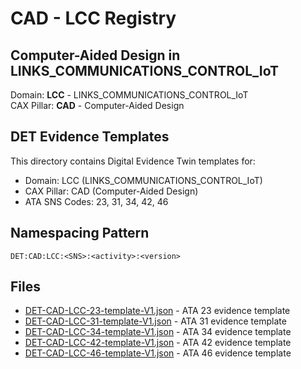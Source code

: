 # CAD - LCC Registry

## Computer-Aided Design in LINKS_COMMUNICATIONS_CONTROL_IoT

Domain: **LCC** - LINKS_COMMUNICATIONS_CONTROL_IoT  
CAX Pillar: **CAD** - Computer-Aided Design

## DET Evidence Templates

This directory contains Digital Evidence Twin templates for:
- Domain: LCC (LINKS_COMMUNICATIONS_CONTROL_IoT)
- CAX Pillar: CAD (Computer-Aided Design)
- ATA SNS Codes: 23, 31, 34, 42, 46

## Namespacing Pattern
```
DET:CAD:LCC:<SNS>:<activity>:<version>
```

## Files
- [DET-CAD-LCC-23-template-V1.json](DET-CAD-LCC-23-template-V1.json) - ATA 23 evidence template
- [DET-CAD-LCC-31-template-V1.json](DET-CAD-LCC-31-template-V1.json) - ATA 31 evidence template
- [DET-CAD-LCC-34-template-V1.json](DET-CAD-LCC-34-template-V1.json) - ATA 34 evidence template
- [DET-CAD-LCC-42-template-V1.json](DET-CAD-LCC-42-template-V1.json) - ATA 42 evidence template
- [DET-CAD-LCC-46-template-V1.json](DET-CAD-LCC-46-template-V1.json) - ATA 46 evidence template
